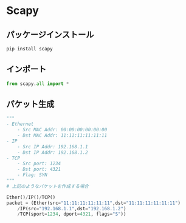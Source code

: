 # Scapy

## パッケージインストール
```sh
pip install scapy
```

## インポート
```python
from scapy.all import *
```

## パケット生成

```Python
"""
- Ethernet
    - Src MAC Addr: 00:00:00:00:00:00
    - Dst MAC Addr: 11:11:11:11:11:11
- IP
    - Src IP Addr: 192.168.1.1
    - Dst IP Addr: 192.168.1.2
- TCP
    - Src port: 1234
    - Dst port: 4321
    - Flag: SYN
"""
# 上記のようなパケットを作成する場合

Ether()/IP()/TCP()
packet = (Ether(src="11:11:11:11:11:11",dst="11:11:11:11:11:11")
    /IP(src="192.168.1.1",dst="192.168.1.2")
    /TCP(sport=1234, dport=4321, flags="S"))
```